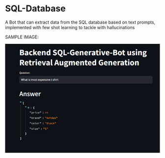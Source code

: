 # SQL-Database

A Bot that can extract data from the SQL database based on text prompts, implemented with few shot learning to tackle with hallucinations


SAMPLE IMAGE:

![SQL.png](SQL.png)


